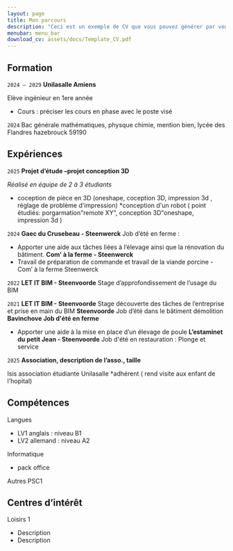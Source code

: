 ```yaml
---
layout: page
title: Mon parcours
description: "Ceci est un exemple de CV que vous pouvez générer par vous-même"
menubar: menu_bar
download_cv: assets/docs/Template_CV.pdf
---
```


## Formation 

`2024 – 2029`
**Unilasalle Amiens**

Elève ingénieur en 1ere année
* Cours : préciser les cours en phase avec le poste visé

`2024`
Bac générale mathématiques, physque chimie, mention bien, lycée des Flandres hazebrouck 59190

## Expériences

`2025` **Projet d’étude –projet conception 3D**

_Réalisé en équipe de 2 à 3 étudiants_
* coception de pièce en 3D  (oneshape, coception 3D, impression 3d , réglage de problème d'impression)
*conception d'un robot ( point étudiés: porgarmation"remote XY", conception 3D"oneshape, impression 3d )


`2024` 
	**Gaec du Crusebeau - Steenwerck**
Job d’été en ferme :
-	Apporter une aide aux tâches liées à l’élevage ainsi que la rénovation du bâtiment. 
	**Com’ à la ferme - Steenwerck**
-	Travail de préparation de commande et travail de la viande porcine - Com’ à la ferme Steenwerck

`2022` 
	**LET IT BIM - Steenvoorde**
Stage d’approfondissement de l’usage du BIM

`2021`
 **LET IT BIM - Steenvoorde** 
Stage découverte des tâches de l’entreprise et prise en main du BIM
  **Steenvoorde** 
Job d’été dans le bâtiment démolition
  **Bavinchove Job d'été en ferme**
-	 Apporter une aide à la mise en place d’un élevage de poule
  **L’estaminet du petit Jean - Steenvoorde** 
Job d'été en restauration : Plonge et service

`2025` **Association, description de l’asso., taille**

Isis association étudiante Unilasalle 
*adhérent ( rend visite aux enfant de l'hopital)

## Compétences

Langues
* LV1 anglais : niveau B1
* LV2 allemand : niveau A2

Informatique
* pack office

Autres
PSC1

## Centres d’intérêt

Loisirs 1
* Description 
* Description 

